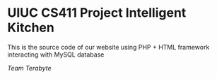 # UIUC CS411 Project Intelligent Kitchen


This is the source code of our website using PHP + HTML framework interacting with MySQL database


_Team Terabyte_

